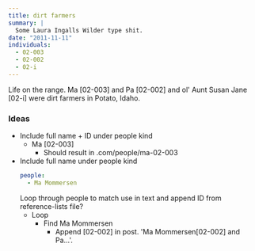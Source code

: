 ```yaml
---
title: dirt farmers
summary: |
  Some Laura Ingalls Wilder type shit.
date: "2011-11-11"
individuals:
  - 02-003
  - 02-002
  - 02-i
---
```


Life on the range. Ma [02-003] and Pa [02-002] and ol' Aunt Susan Jane [02-i] were dirt farmers in Potato, Idaho.

### Ideas

- Include full name + ID under people kind
  - Ma [02-003]
    - Should result in .com/people/ma-02-003
- Include full name under people kind
  ```yaml
  people:
    - Ma Mommersen
  ```
  Loop through people to match use in text and append ID from reference-lists file?
  - Loop
    - Find Ma Mommersen
      - Append [02-002] in post. 'Ma Mommersen[02-002] and Pa...'.
